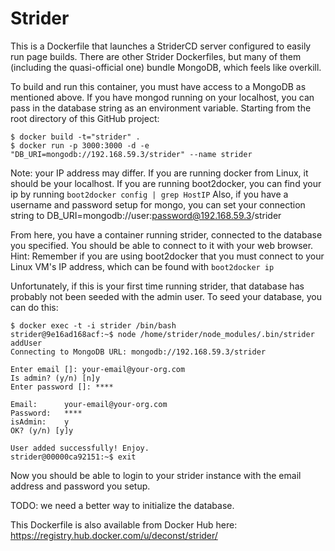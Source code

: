 # Strider

This is a Dockerfile that launches a StriderCD server configured to easily run page builds. There are other Strider Dockerfiles, but many of them (including the quasi-official one) bundle MongoDB, which feels like overkill.

To build and run this container, you must have access to a MongoDB as mentioned above.  If you have mongod running on your localhost, you can pass in the database string as an environment variable.  Starting from the root directory of this GitHub project:

```
$ docker build -t="strider" .
$ docker run -p 3000:3000 -d -e "DB_URI=mongodb://192.168.59.3/strider" --name strider
```

Note: your IP address may differ. If you are running docker from Linux, it should be your localhost. If you are running boot2docker, you can find your ip by running ```boot2docker config | grep HostIP```  Also, if you have a username and password setup for mongo, you can set your connection string to DB_URI=mongodb://user:password@192.168.59.3/strider

From here, you have a container running strider, connected to the database you specified.  You should be able to connect to it with your web browser.  Hint: Remember if you are using boot2docker that you must connect to your Linux VM's IP address, which can be found with ```boot2docker ip```

Unfortunately, if this is your first time running strider, that database has probably not been seeded with the admin user.  To seed your database, you can do this:

```
$ docker exec -t -i strider /bin/bash
strider@9e16ad168acf:~$ node /home/strider/node_modules/.bin/strider addUser
Connecting to MongoDB URL: mongodb://192.168.59.3/strider

Enter email []: your-email@your-org.com
Is admin? (y/n) [n]y
Enter password []: ****

Email:		your-email@your-org.com
Password:	****
isAdmin:	y
OK? (y/n) [y]y

User added successfully! Enjoy.
strider@00000ca92151:~$ exit
```

Now you should be able to login to your strider instance with the email address and password you setup.

TODO: we need a better way to initialize the database.

This Dockerfile is also available from Docker Hub here: https://registry.hub.docker.com/u/deconst/strider/
